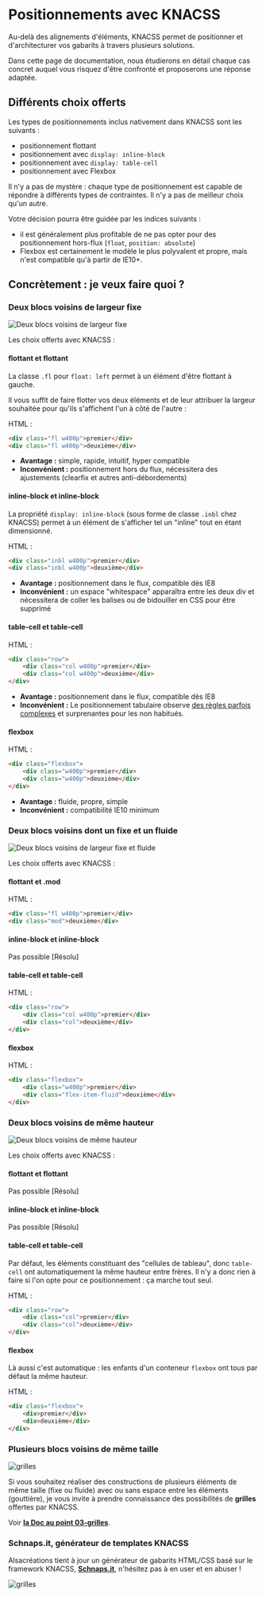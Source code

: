 # Positionnements avec KNACSS

Au-delà des alignements d'éléments, KNACSS permet de positionner et d'architecturer vos gabarits à travers plusieurs solutions.

Dans cette page de documentation, nous étudierons en détail chaque cas concret auquel vous risquez d'être confronté et proposerons une réponse adaptée.

## Différents choix offerts

Les types de positionnements inclus nativement dans KNACSS sont les suivants :

- positionnement flottant
- positionnement avec `display: inline-block`
- positionnement avec `display: table-cell`
- positionnement avec Flexbox

Il n'y a pas de mystère : chaque type de positionnement est capable de répondre à différents types de contraintes. Il n'y a pas de meilleur choix qu'un autre.

Votre décision pourra être guidée par les indices suivants :
- il est généralement plus profitable de ne pas opter pour des positionnement hors-flux (`float`, `position: absolute`)
- Flexbox est certainement le modèle le plus polyvalent et propre, mais n'est compatible qu'à partir de IE10+.

## Concrètement : je veux faire quoi ?

### Deux blocs voisins de largeur fixe

![Deux blocs voisins de largeur fixe](https://raw.githubusercontent.com/raphaelgoetter/KNACSS/master/doc/illust/03-layout1.png)

Les choix offerts avec KNACSS :

#### flottant et flottant

La classe `.fl` pour `float: left` permet à un élément d'être flottant à gauche.

Il vous suffit de faire flotter vos deux éléments et de leur attribuer la largeur souhaitée pour qu'ils s'affichent l'un à côté de l'autre :

HTML :
```html
<div class="fl w400p">premier</div>
<div class="fl w400p">deuxième</div>
```

- **Avantage :** simple, rapide, intuitif, hyper compatible
- **Inconvénient :** positionnement hors du flux, nécessitera des ajustements (clearfix et autres anti-débordements)

#### inline-block et inline-block

La propriété `display: inline-block` (sous forme de classe `.inbl` chez KNACSS) permet à un élément de s'afficher tel un "inline" tout en étant dimensionné.

HTML :
```html
<div class="inbl w400p">premier</div>
<div class="inbl w400p">deuxième</div>
```

- **Avantage :** positionnement dans le flux, compatible dès IE8
- **Inconvénient :** un espace "whitespace" apparaîtra entre les deux div et nécessitera de coller les balises ou de bidouiller en CSS pour être supprimé

#### table-cell et table-cell

HTML :
```html
<div class="row">
    <div class="col w400p">premier</div>
    <div class="col w400p">deuxième</div>
</div>
```

- **Avantage :** positionnement dans le flux, compatible dès IE8
- **Inconvénient :** Le positionnement tabulaire observe [des règles parfois complexes](http://www.alsacreations.com/tuto/lire/1522-le-modele-tabulaire-en-css.html) et surprenantes pour les non habitués.

#### flexbox

HTML :
```html
<div class="flexbox">
    <div class="w400p">premier</div>
    <div class="w400p">deuxième</div>
</div>
```

- **Avantage :** fluide, propre, simple
- **Inconvénient :** compatibilité IE10 minimum

### Deux blocs voisins dont un fixe et un fluide

![Deux blocs voisins de largeur fixe et fluide](https://raw.githubusercontent.com/raphaelgoetter/KNACSS/master/doc/illust/03-layout2.png)

Les choix offerts avec KNACSS :

#### flottant et .mod

HTML :
```html
<div class="fl w400p">premier</div>
<div class="mod">deuxième</div>
```

#### inline-block et inline-block

Pas possible [Résolu]

#### table-cell et table-cell

HTML :
```html
<div class="row">
    <div class="col w400p">premier</div>
    <div class="col">deuxième</div>
</div>
```

#### flexbox

HTML :
```html
<div class="flexbox">
    <div class="w400p">premier</div>
    <div class="flex-item-fluid">deuxième</div>
</div>
```

### Deux blocs voisins de même hauteur

![Deux blocs voisins de même hauteur](https://raw.githubusercontent.com/raphaelgoetter/KNACSS/master/doc/illust/03-layout3.png)

Les choix offerts avec KNACSS :

#### flottant et flottant

Pas possible [Résolu]

#### inline-block et inline-block

Pas possible [Résolu]

#### table-cell et table-cell

Par défaut, les éléments constituant des "cellules de tableau", donc `table-cell` ont automatiquement la même hauteur entre frères. Il n'y a donc rien à faire si l'on opte pour ce positionnement : ça marche tout seul.

HTML :
```html
<div class="row">
    <div class="col">premier</div>
    <div class="col">deuxième</div>
</div>
```

#### flexbox

Là aussi c'est automatique : les enfants d'un conteneur `flexbox` ont tous par défaut la même hauteur.

HTML :
```html
<div class="flexbox">
    <div>premier</div>
    <div>deuxième</div>
</div>
```

### Plusieurs blocs voisins de même taille

![grilles](https://raw.githubusercontent.com/raphaelgoetter/KNACSS/master/doc/illust/03-layout4.png)

Si vous souhaitez réaliser des constructions de plusieurs éléments de même taille (fixe ou fluide) avec ou sans espace entre les éléments (gouttière), je vous invite à prendre connaissance des possibilités de **grilles** offertes par KNACSS.

Voir **[la Doc au point 03-grilles](https://github.com/raphaelgoetter/KNACSS/blob/master/doc/03-grilles.md)**.

### Schnaps.it, générateur de templates KNACSS

Alsacréations tient à jour un générateur de gabarits HTML/CSS basé sur le framework KNACSS, **[Schnaps.it](http://schnaps.it/)**, n'hésitez pas à en user et en abuser&nbsp;!

![grilles](https://raw.githubusercontent.com/raphaelgoetter/KNACSS/master/doc/illust/schnapsit.png)
